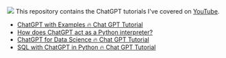 ![](https://img.freepik.com/free-photo/shot-young-coworkers-sharing-concepts-together_329181-20154.jpg?w=1060&t=st=1671656630~exp=1671657230~hmac=5bd7f3f18aacd1db93a8341143e3eb04b329f07396533bb50652afcffbe458ce)
This repository contains the ChatGPT tutorials I've covered on [YouTube](https://www.youtube.com/playlist?list=PLbQRubTta6ffYpLSVD7cCjj2juFrWSkhc).


- [ChatGPT with Examples 🔥 Chat GPT Tutorial](https://www.youtube.com/watch?v=KVFwByOIPY8)
- [How does ChatGPT act as a Python interpreter?](https://www.youtube.com/watch?v=Y_rIpeVwS5Y&t=8s)
- [ChatGPT for Data Science 🔥 Chat GPT Tutorial](https://www.youtube.com/watch?v=s7h8ntRQUvI)
- [SQL with ChatGPT in Python 🔥 Chat GPT Tutorial](https://www.youtube.com/watch?v=QbPqz8-IqOs)
